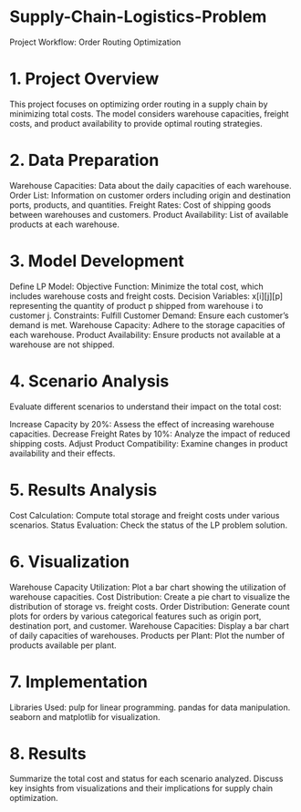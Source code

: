 # Supply-Chain-Logistics-Problem

Project Workflow: Order Routing Optimization
# 1. Project Overview
This project focuses on optimizing order routing in a supply chain by minimizing total costs. The model considers warehouse capacities, freight costs, and product availability to provide optimal routing strategies.

# 2. Data Preparation
Warehouse Capacities: Data about the daily capacities of each warehouse.
Order List: Information on customer orders including origin and destination ports, products, and quantities.
Freight Rates: Cost of shipping goods between warehouses and customers.
Product Availability: List of available products at each warehouse.
# 3. Model Development
Define LP Model:
Objective Function: Minimize the total cost, which includes warehouse costs and freight costs.
Decision Variables: x[i][j][p] representing the quantity of product p shipped from warehouse i to customer j.
Constraints:
Fulfill Customer Demand: Ensure each customer’s demand is met.
Warehouse Capacity: Adhere to the storage capacities of each warehouse.
Product Availability: Ensure products not available at a warehouse are not shipped.
# 4. Scenario Analysis
Evaluate different scenarios to understand their impact on the total cost:

Increase Capacity by 20%: Assess the effect of increasing warehouse capacities.
Decrease Freight Rates by 10%: Analyze the impact of reduced shipping costs.
Adjust Product Compatibility: Examine changes in product availability and their effects.
# 5. Results Analysis
Cost Calculation: Compute total storage and freight costs under various scenarios.
Status Evaluation: Check the status of the LP problem solution.
# 6. Visualization
Warehouse Capacity Utilization:
Plot a bar chart showing the utilization of warehouse capacities.
Cost Distribution:
Create a pie chart to visualize the distribution of storage vs. freight costs.
Order Distribution:
Generate count plots for orders by various categorical features such as origin port, destination port, and customer.
Warehouse Capacities:
Display a bar chart of daily capacities of warehouses.
Products per Plant:
Plot the number of products available per plant.
# 7. Implementation
Libraries Used:
pulp for linear programming.
pandas for data manipulation.
seaborn and matplotlib for visualization.
# 8. Results
Summarize the total cost and status for each scenario analyzed.
Discuss key insights from visualizations and their implications for supply chain optimization.
